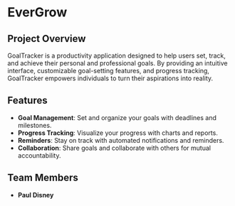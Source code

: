 # EverGrow

## Project Overview
GoalTracker is a productivity application designed to help users set, track, and achieve their personal and professional goals. By providing an intuitive interface, customizable goal-setting features, and progress tracking, GoalTracker empowers individuals to turn their aspirations into reality.

## Features
- **Goal Management**: Set and organize your goals with deadlines and milestones.
- **Progress Tracking**: Visualize your progress with charts and reports.
- **Reminders**: Stay on track with automated notifications and reminders.
- **Collaboration**: Share goals and collaborate with others for mutual accountability.

## Team Members
- **Paul Disney**  
